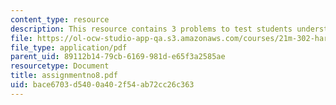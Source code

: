 ```yaml
---
content_type: resource
description: This resource contains 3 problems to test students understanding.
file: https://ol-ocw-studio-app-qa.s3.amazonaws.com/courses/21m-302-harmony-and-counterpoint-ii-spring-2005/bace6703d5400a402f54ab72cc26c363_assignmentno8.pdf
file_type: application/pdf
parent_uid: 89112b14-79cb-6169-981d-e65f3a2585ae
resourcetype: Document
title: assignmentno8.pdf
uid: bace6703-d540-0a40-2f54-ab72cc26c363
---
```

